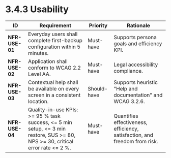 # 3.4.3 Usability

| ID             | Requirement                                                                                                              | Priority    | Rationale                                                                  |
| -------------- | ------------------------------------------------------------------------------------------------------------------------ | ----------- | -------------------------------------------------------------------------- |
| <a id="nfrUse01">**NFR-USE-01**</a> | Everyday users shall complete first-backup configuration within 5 minutes.                                               | Must-have   | Supports persona goals and efficiency KPI.                                 |
| <a id="nfrUse02">**NFR-USE-02**</a> | Application shall conform to WCAG 2.2 Level AA.                                                                          | Must-have   | Legal accessibility compliance.                                            |
| <a id="nfrUse03">**NFR-USE-03**</a> | Contextual help shall be available on every screen in a consistent location.                                             | Should-have | Supports heuristic "Help and documentation" and WCAG 3.2.6.                |
| <a id="nfrUse04">**NFR-USE-04**</a> | Quality-in-use KPIs: >= 95 % task success, <= 5 min setup, <= 3 min restore, SUS >= 80, NPS >= 30, critical error rate <= 2 %. | Must-have   | Quantifies effectiveness, efficiency, satisfaction, and freedom from risk. |